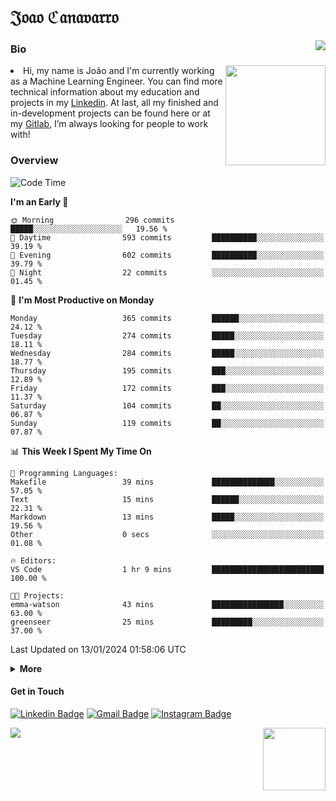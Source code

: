 <h1 align="start">𝔍𝔬𝔞𝔬 ℭ𝔞𝔫𝔞𝔳𝔞𝔯𝔯𝔬</h1>
<img src="https://komarev.com/ghpvc/?username=jvcanavarro" align="right">


### Bio 
<img src="./aot.gif" align="right" height="160">
<li>
Hi, my name is João and I'm currently working as a Machine Learning Engineer. You can find more technical information about my education and projects in my <a href="https://www.linkedin.com/in/jvcanavarro/">Linkedin</a>. At last, all my finished and in-development projects can be found here or at my <a href="https://gitlab.com/jvcanavarro">Gitlab</a>, I’m always looking for people to work with!
</li>

### Overview


<!--START_SECTION:waka-->
![Code Time](http://img.shields.io/badge/Code%20Time-901%20hrs%2028%20mins-blue)

**I'm an Early 🐤** 

```text
🌞 Morning                296 commits         █████░░░░░░░░░░░░░░░░░░░░   19.56 % 
🌆 Daytime                593 commits         ██████████░░░░░░░░░░░░░░░   39.19 % 
🌃 Evening                602 commits         ██████████░░░░░░░░░░░░░░░   39.79 % 
🌙 Night                  22 commits          ░░░░░░░░░░░░░░░░░░░░░░░░░   01.45 % 
```
📅 **I'm Most Productive on Monday** 

```text
Monday                   365 commits         ██████░░░░░░░░░░░░░░░░░░░   24.12 % 
Tuesday                  274 commits         █████░░░░░░░░░░░░░░░░░░░░   18.11 % 
Wednesday                284 commits         █████░░░░░░░░░░░░░░░░░░░░   18.77 % 
Thursday                 195 commits         ███░░░░░░░░░░░░░░░░░░░░░░   12.89 % 
Friday                   172 commits         ███░░░░░░░░░░░░░░░░░░░░░░   11.37 % 
Saturday                 104 commits         ██░░░░░░░░░░░░░░░░░░░░░░░   06.87 % 
Sunday                   119 commits         ██░░░░░░░░░░░░░░░░░░░░░░░   07.87 % 
```


📊 **This Week I Spent My Time On** 

```text
💬 Programming Languages: 
Makefile                 39 mins             ██████████████░░░░░░░░░░░   57.05 % 
Text                     15 mins             ██████░░░░░░░░░░░░░░░░░░░   22.31 % 
Markdown                 13 mins             █████░░░░░░░░░░░░░░░░░░░░   19.56 % 
Other                    0 secs              ░░░░░░░░░░░░░░░░░░░░░░░░░   01.08 % 

🔥 Editors: 
VS Code                  1 hr 9 mins         █████████████████████████   100.00 % 

🐱‍💻 Projects: 
emma-watson              43 mins             ████████████████░░░░░░░░░   63.00 % 
greenseer                25 mins             █████████░░░░░░░░░░░░░░░░   37.00 % 
```


 Last Updated on 13/01/2024 01:58:06 UTC
<!--END_SECTION:waka-->

<details>
  <summary><b>More</b></summary>
<p align="center">
<img align="center" src="https://github-readme-stats.vercel.app/api?username=jvcanavarro&show_icons=true&line_height=21&theme=default&hide_border=true" alt="Cana's Github Stats" />
<img align="center" src="https://github-readme-stats.vercel.app/api/top-langs/?username=jvcanavarro&theme=default&line_height=27&layout=compact&hide_border=true&hide=PostScript,PHP,HTML,Jupyter%20Notebook,Lua&langs_count=10" />
</p>
</details>

#### Get in Touch
[![Linkedin Badge](https://img.shields.io/badge/-LinkedIn-0e76a8?style=flat&logo=Linkedin&logoColor=white&link=https://www.linkedin.com/in/jvcanavarro/)](https://www.linkedin.com/in/jvcanavarro)
[![Gmail Badge](https://img.shields.io/badge/-Gmail-d14836?style=flat&logo=Gmail&logoColor=white&link=mailto:jvcanavarro@gmail.com)](mailto:jvcanavarro@gmail.com)
[![Instagram Badge](https://img.shields.io/badge/-Instagram-ff69b4?style=flat&logo=Instagram&logoColor=white&link=https://instagram.com/jlim_slam/)](https://instagram.com/jvcanavarro)

<!--[![Spotify Badge](https://img.shields.io/badge/-Spotify-success?style=flat&logo=Spotify&logoColor=white&link=https://open.spotify.com/user/jvcanavarro)](https://open.spotify.com/user/jvcanavarro)
[![Telegram Badge](https://img.shields.io/badge/-Telegram-0088cc?style=flat&logo=Telegram&logoColor=white)](https://t.me/jvcanavarro)
[![Steam Badge](https://img.shields.io/badge/-Steam-lightgrey?style=flat&logo=Steam&logoColor=white&link=https://steamcommunity.com/id/octjinn/)](https://steamcommunity.com/id/octjinn/)-->


<p>
  <a href="https://count.getloli.com/"><img src="https://count.getloli.com/get/@index?theme=rule34"></a>
  <img src="https://data.whicdn.com/images/188174384/original.gif" align="right" height = "100">
</p>
